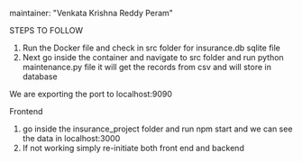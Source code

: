 maintainer: "Venkata Krishna Reddy Peram"

STEPS TO FOLLOW

1. Run the Docker file and check in src folder for insurance.db sqlite file
2. Next go inside the container and navigate to src folder and run python maintenance.py file it will get the records from csv and will store in database 
   
We are exporting the port to localhost:9090


Frontend
1. go inside the insurance_project folder and run npm start and we can see the data in localhost:3000
2. If not working simply re-initiate both front end and backend
